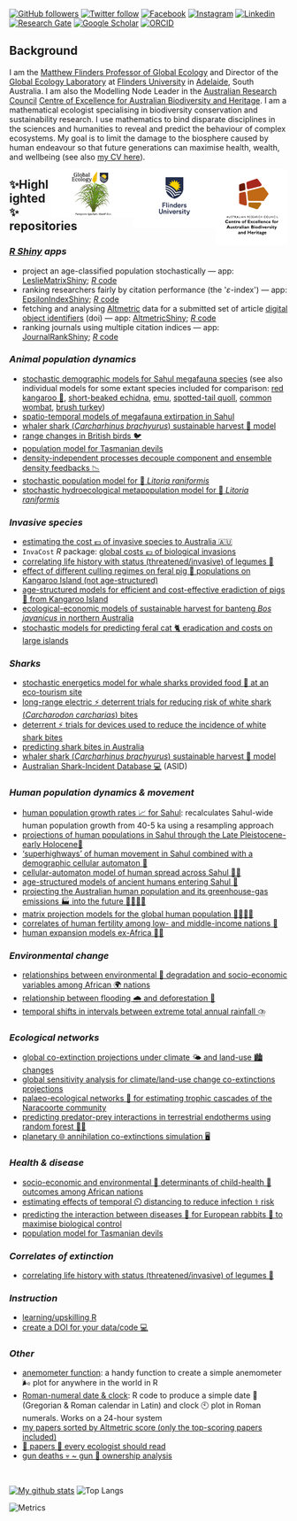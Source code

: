 <!--
**cjabradshaw/cjabradshaw** is a ✨ _special_ ✨ repository because its `README.md` (this file) appears on your GitHub profile.
-->

[![GitHub followers](https://img.shields.io/github/followers/cjabradshaw?label=Follow&style=flat-square&logo=github&logoColor=white&colorB=0C0504)](https://github.com/login?return_to=%2Fcjabradshaw)
[![Twitter follow](https://img.shields.io/twitter/follow/conservbytes?label=%20%40ConservBytes&style=flat-square&labelColor=2E7DEF&logo=twitter&logoColor=white&colorB=0D47A1)](https://twitter.com/conservbytes)
[![Facebook](https://img.shields.io/badge/-Facebook-blue.svg?style=flat-square&logo=facebook&logoColor=white&colorB=0E55DA&labelColor=210EDA)](https://www.facebook.com/conservbytes)
[![Instagram](https://img.shields.io/badge/-Instagram-red.svg?style=flat-square&logo=instagram&logoColor=white&colorB=C41230&labelColor=BA22F7)](https://www.instagram.com/cjabradshaw/)
[![Linkedin](https://img.shields.io/badge/-Linkedin-blue.svg?style=flat-square&logo=linkedin&logoColor=white&colorB=0E55DA&labelColor=210EDA)](https://www.linkedin.com/in/cjabradshaw/)
[![Research Gate](https://img.shields.io/badge/-Research%20Gate-green.svg?style=flat-square&logo=researchgate&logoColor=white&colorB=616161&labelColor=00BFA5)](https://www.researchgate.net/profile/Corey-Bradshaw)
[![Google Scholar](https://img.shields.io/badge/-Google%20Scholar-blue.svg?style=flat-square&logo=googlescholar&logoColor=white&colorB=2E7DEF&labelColor=2ECFEF)](https://scholar.google.com/citations?hl=en&user=1sO0O3wAAAAJ&view_op=list_works&sortby=pubdate)
[![ORCID](https://img.shields.io/badge/-ORCID-green.svg?style=flat-square&logo=orcid&logoColor=white&colorB=71DA0E&labelColor=0EDA11)](https://orcid.org/0000-0002-5328-7741)

## Background
I am the <a href="http://www.flinders.edu.au/people/corey.bradshaw">Matthew Flinders Professor of Global Ecology</a> and Director of the <a href="https://globalecologyflinders.com/">Global Ecology Laboratory</a> at <a href="http://www.flinders.edu.au">Flinders University</a> in <a href="https://www.google.com.au/maps/place/Adelaide+SA/@-35.0004451,138.3309765,10z/data=!3m1!4b1!4m5!3m4!1s0x6ab735c7c526b33f:0x4033654628ec640!8m2!3d-34.9284989!4d138.6007456">Adelaide</a>, South Australia. I am also the Modelling Node Leader in the <a href="http://www.arc.gov.au">Australian Research Council</a> <a href="http://EpicAustralia.org.au">Centre of Excellence for Australian Biodiversity and Heritage</a>. I am a mathematical ecologist specialising in biodiversity conservation and sustainability research. I use mathematics to bind disparate disciplines in the sciences and humanities to reveal and predict the behaviour of complex ecosystems. My goal is to limit the damage to the biosphere caused by human endeavour so that future generations can maximise health, wealth, and wellbeing (see also <a href="https://conservationbytes.com/corey-j-a-bradshaw/cv/">my CV here</a>).

[<img src="CABAH.png" alt="ARC Centre of Excellence for Australian Biodiversity and Heritage" width="130" align="right" />](http://EpicAustralia.org.au)
[<img src="Flinders_University_Logo_Stacked_RGB_Master.png" alt="Flinders University" width="150" align="right" />](http://www.flinders.edu.au)
[<img src="GEL Logo Kaurna New Transp.png" alt="Global Ecology Laboratory" width="150" align="right" />](http://GlobalEcologyFlinders.com)

## ✨Highlighted✨ repositories
### _<a href="https://www.shinyapps.io">R Shiny</a> apps_
- project an age-classified population stochastically — app: [LeslieMatrixShiny](https://cjabradshaw.shinyapps.io/LeslieMatrixShiny/); <a href="https://github.com/cjabradshaw/LeslieMatrixShiny"><em>R</em> code</a>
- ranking researchers fairly by citation performance (the '_ε_-index') — app: [EpsilonIndexShiny](https://cjabradshaw.shinyapps.io/epsilonIndex/); <a href="https://github.com/cjabradshaw/EpsilonIndexShiny"><em>R</em> code</a>
- fetching and analysing [Altmetric](https://www.altmetric.com/about-altmetrics/what-are-altmetrics/) data for a submitted set of article [digital object identifiers](https://www.doi.org/) (doi) — app: [AltmetricShiny](https://cjabradshaw.shinyapps.io/AltmetricShiny/); <a href="https://github.com/cjabradshaw/AltmetricShiny"><em>R</em> code</a>
- ranking journals using multiple citation indices — app: [JournalRankShiny](https://cjabradshaw.shinyapps.io/JournalRankShiny/); <a href="https://github.com/cjabradshaw/JournalRankShiny"><em>R</em> code</a>

### _Animal population dynamics_
- [stochastic demographic models for Sahul megafauna species](https://github.com/cjabradshaw/MegafaunaSusceptibility) (see also individual models for some extant species included for comparison: [red kangaroo 🦘](https://github.com/cjabradshaw/KangarooPopModel), [short-beaked echidna](https://github.com/cjabradshaw/EchidnaPopModel), [emu](https://github.com/cjabradshaw/EmuPopModel), [spotted-tail quoll](https://github.com/cjabradshaw/SpottedTailQuollModel), [common wombat](https://github.com/cjabradshaw/WombatPopModel), [brush turkey](https://github.com/cjabradshaw/BrushTurkeyPopModel))
- [spatio-temporal models of megafauna extirpation in Sahul](https://github.com/cjabradshaw/SEOZ_megafauna_extirpation)
- [whaler shark (_Carcharhinus brachyurus_) sustainable harvest 🎣 model](https://github.com/cjabradshaw/WhalerSharkModel)
- [range changes in British birds 🐦](https://github.com/cjabradshaw/BritishBirdsRangeChange)
- [population model for Tasmanian devils](https://github.com/cjabradshaw/devilpopmodel)
- [density-independent processes decouple component and ensemble density feedbacks 📉](https://github.com/cjabradshaw/DensityFeedbackSims)
- [stochastic population model for :frog: <em>Litoria raniformis</em>](https://github.com/cjabradshaw/RiverRegulation_Frog_PopModel)
- [stochastic hydroecological metapopulation model for :frog: <em>Litoria raniformis</em>](https://github.com/cjabradshaw/Lraniformis-Metapopulation-model)

### _Invasive species_
- [estimating the cost 💶 of invasive species to Australia 🇦🇺](https://github.com/cjabradshaw/InvasiveSppCostsAustralia)
- <code>InvaCost</code> <em>R</em> package: [global costs 💶 of biological invasions](https://github.com/cjabradshaw/invacost)
- [correlating life history with status (threatened/invasive) of legumes 🌱](https://github.com/cjabradshaw/legumeStatus)
- [effect of different culling regimes on feral pig 🐖 populations on Kangaroo Island (not age-structured)](https://github.com/cjabradshaw/KIpigCull)
- [age-structured models for efficient and cost-effective eradiction of pigs 🐖 from Kangaroo Island](https://github.com/cjabradshaw/KIPigEradication)
- [ecological-economic models of sustainable harvest for banteng <em>Bos javanicus</em> in northern Australia](https://github.com/cjabradshaw/bantengharvest)
- [stochastic models for predicting feral cat 🐈 eradication and costs on large islands](https://github.com/cjabradshaw/FeralCatEradication)

### _Sharks_
- [stochastic energetics model for whale sharks provided food :fried_shrimp: at an eco-tourism site](https://github.com/cjabradshaw/WhaleSharkEnergeticsModel)
- [long-range electric ⚡ deterrent trials for reducing risk of white shark (_Carcharodon carcharias_) bites](https://github.com/cjabradshaw/Long-range-electric-deterrents-testing)
- [deterrent ⚡ trials for devices used to reduce the incidence of white shark bites](https://github.com/cjabradshaw/whitesharkdeterrents)
- [predicting shark bites in Australia](https://github.com/cjabradshaw/sharkbite)
- [whaler shark (_Carcharhinus brachyurus_) sustainable harvest 🎣 model](https://github.com/cjabradshaw/WhalerSharkModel)
- [Australian Shark-Incident Database 💻](https://github.com/cjabradshaw/AustralianSharkIncidentDatabase) (ASID)

### _Human population dynamics & movement_
- [human population growth rates 📈 for Sahul](https://github.com/cjabradshaw/ArchDatesPopGrowth): recalculates Sahul-wide human population growth from 40-5 ka using a resampling approach 
- [projections of human populations in Sahul through the Late Pleistocene-early Holocene🚶‍](https://github.com/cjabradshaw/SahulLGMhuman)
- [‘superhighways’ of human movement in Sahul combined with a demographic cellular automaton 🚶‍](https://github.com/cjabradshaw/SuperhighwaysSpreadModel)
- [cellular-automaton model of human spread across Sahul 🚶‍♀️](https://github.com/cjabradshaw/SahulHumanSpread)
- [age-structured models of ancient humans entering Sahul 🚣](https://github.com/cjabradshaw/SahulHuman)
- [projecting the Australian human population and its greenhouse-gas emissions 🏭 into the future 👨‍👩‍👧‍👧](https://github.com/cjabradshaw/AusHumanProjection)
- [matrix projection models for the global human population 👨‍👩‍👧‍👧](https://github.com/cjabradshaw/globalhumanmodel)
- [correlates of human fertility among low- and middle-income nations 👶](https://github.com/cjabradshaw/humanfertility)
- [human expansion models ex-Africa 🚶‍♂️](https://github.com/cjabradshaw/HumanGlobalExpansion)

### _Environmental change_
- [relationships between environmental 🥬 degradation and socio-economic variables among African 🌍 nations](https://github.com/cjabradshaw/EnvironRankAfrica)
- [relationship between flooding 🌧️ and deforestation 🌳](https://github.com/cjabradshaw/forestsfloods)
- [temporal shifts in intervals between extreme total annual rainfall ⛈️](https://github.com/cjabradshaw/precipExtremes)

### _Ecological networks_
- [global co-extinction projections under climate 🌤️ and land-use 🏙️ changes](https://github.com/cjabradshaw/global_coextinctions)
- [global sensitivity analysis for climate/land-use change co-extinctions projections](https://github.com/cjabradshaw/CCcoextGSA)
- [palaeo-ecological networks 🔗 for estimating trophic cascades of the Naracoorte community](https://github.com/cjabradshaw/Inferring-networks-and-modelling-trophic-cascades)
- [predicting predator-prey interactions in terrestrial endotherms using random forest 🌲🌳](https://github.com/cjabradshaw/random-forests-for-predicting-predator-prey-interactions-in-terrestrial-vertebrates)
- [planetary 🌐 annihilation co-extinctions simulation 🖥️](https://github.com/cjabradshaw/co-extinctions)

### _Health & disease_
- [socio-economic and environmental 🚰 determinants of child-health 🧒 outcomes among African nations](https://github.com/cjabradshaw/AfricaChildHealth)
- [estimating effects of temporal ⏲️ distancing to reduce infection ⚕️ risk](https://github.com/cjabradshaw/COVID19distancing)
- [predicting the interaction between diseases 🦠 for European rabbits 🐇 to maximise biological control](https://github.com/cjabradshaw/rabbitdisease)
- [population model for Tasmanian devils](https://github.com/cjabradshaw/devilpopmodel)

### _Correlates of extinction_
- [correlating life history with status (threatened/invasive) of legumes 🌱](https://github.com/cjabradshaw/legumeStatus)

### _Instruction_
- [learning/upskilling R](https://github.com/CABAH/learningRresources)
- [create a DOI for your data/code 💻](https://github.com/CABAH/assignDOI)

### _Other_
- [anemometer function](https://github.com/cjabradshaw/Anemometer): a handy function to create a simple anemometer 🌬️ plot for anywhere in the world in R
- [Roman-numeral date & clock](https://github.com/cjabradshaw/RomanClockCalendar): R code to produce a simple date 📆 (Gregorian & Roman calendar in Latin) and clock 🕙 plot in Roman numerals. Works on a 24-hour system
- [my papers sorted by Altmetric score (only the top-scoring papers included)](https://cjabradshaw.github.io/AltmetricBradshaw/)
- [💯 papers 📖 every ecologist should read](https://github.com/cjabradshaw/HIPE)
- [gun deaths 💀 ~ gun 🔫 ownership analysis](https://github.com/cjabradshaw/guns)

<br>

[![My github stats](https://github-readme-stats.vercel.app/api?username=cjabradshaw&count_private=true&show_icons=true&theme=default)](https://github.com/anuraghazra/github-readme-stats)
![Top Langs](https://github-readme-stats.vercel.app/api/top-langs/?username=cjabradshaw&langs_count=4&layout=compact&theme=default)

![Metrics](https://metrics.lecoq.io/cjabradshaw?template=classic&config.timezone=Australia%2FAdelaide)

